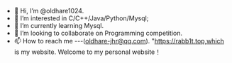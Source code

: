 - 👋 Hi, I’m @oldhare1024.
- 👀 I’m interested in  C/C++/Java/Python/Mysql;
- 🌱 I’m currently learning Mysql.
- 💞️ I’m looking to collaborate on Programming competition.
- 📫 How to reach me ---(oldhare-jhr@qq.com).
  "https://rabb1t.top,which is my website. Welcome to my personal website！
<!---
oldhare1024/oldhare1024 is a ✨ special ✨ repository because its `README.md` (this file) appears on your GitHub profile.
You can click the Preview link to take a look at your changes.
--->
